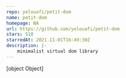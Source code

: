 ```yaml
---
repo: yelouafi/petit-dom
name: petit-dom
homepage: NA
url: https://github.com/yelouafi/petit-dom
stars: 510
starredAt: 2021-11-01T16:49:30Z
description: |-
    minimalist virtual dom library
---
```


[object Object]
